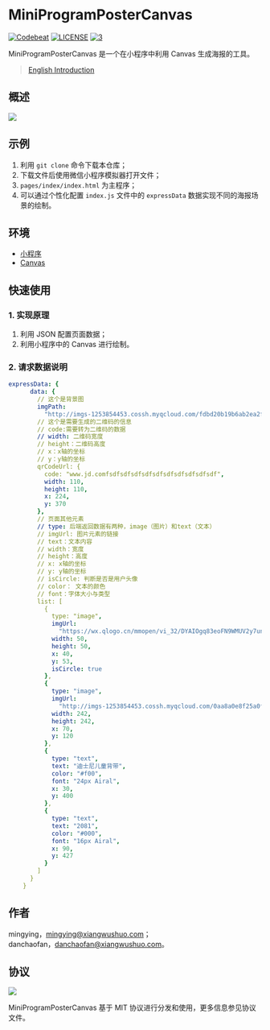 # MiniProgramPosterCanvas

[![Codebeat](https://codebeat.co/badges/f95d40b0-dc89-49ee-aa4e-1387e490f485)](https://codebeat.co/projects/github-com-xiangwushuo-miniprogrampostercanvas-master)
[![LICENSE](https://img.shields.io/badge/license-MIT-000000.svg)](https://raw.githubusercontent.com/XiangWuShuo/MiniProgramPosterCanvas/master/LICENSE)
[![3](https://img.shields.io/badge/made%20with-%3C3-orange.svg)](https://raw.githubusercontent.com/EyreFree/EFQRCode/assets/icon/MadeWith%3C3.png)

MiniProgramPosterCanvas 是一个在小程序中利用 Canvas 生成海报的工具。

> [English Introduction](/README.md)

## 概述

![](http://imgs-1253854453.image.myqcloud.com/25c5cad4a72b47f5fe7e284683347bbe.png)

## 示例

1.  利用 `git clone` 命令下载本仓库；
2.  下载文件后使用微信小程序模拟器打开文件；
3.  `pages/index/index.html` 为主程序；
4.  可以通过个性化配置 `index.js` 文件中的 `expressData` 数据实现不同的海报场景的绘制。

## 环境

- [小程序](https://developers.weixin.qq.com/miniprogram/dev/)
- [Canvas](https://developer.mozilla.org/zh-CN/docs/Web/API/Canvas_API)

## 快速使用

### 1. 实现原理

1.  利用 JSON 配置页面数据；
2.  利用小程序中的 Canvas 进行绘制。

### 2. 请求数据说明

```yml
expressData: {
      data: {
        // 这个是背景图
        imgPath:
          "http://imgs-1253854453.cossh.myqcloud.com/fdbd20b19b6ab2ea2f12b4910ac91d45.png",
        // 这个是需要生成的二维码的信息
        // code:需要转为二维码的数据
        // width: 二维码宽度
        // height：二维码高度
        // x：x轴的坐标
        // y：y轴的坐标
        qrCodeUrl: {
          code: "www.jd.comfsdfsdfsdfsdfsdfsdfsdfsdfsdfsdf",
          width: 110,
          height: 110,
          x: 224,
          y: 370
        },
        // 页面其他元素
        // type: 后端返回数据有两种，image（图片）和text（文本）
        // imgUrl: 图片元素的链接
        // text：文本内容
        // width：宽度
        // height：高度
        // x: x轴的坐标
        // y: y轴的坐标
        // isCircle: 判断是否是用户头像
        // color： 文本的颜色
        // font：字体大小与类型
        list: [
          {
            type: "image",
            imgUrl:
              "https://wx.qlogo.cn/mmopen/vi_32/DYAIOgq83eoFN9WMUV2y7un0hvsBbIc5W9Q94nuQlIhBso2Kib6vRXibgUia8pE60W1LTGmGOk4bC7BfsWBia3Xufw/132",
            width: 50,
            height: 50,
            x: 40,
            y: 53,
            isCircle: true
          },
          {
            type: "image",
            imgUrl:
              "http://imgs-1253854453.cossh.myqcloud.com/0aa8a0e8f25a0f608deefb36c34be39f.jpg",
            width: 242,
            height: 242,
            x: 70,
            y: 120
          },
          {
            type: "text",
            text: "迪士尼儿童背带",
            color: "#f00",
            font: "24px Airal",
            x: 30,
            y: 400
          },
          {
            type: "text",
            text: "2081",
            color: "#000",
            font: "16px Airal",
            x: 90,
            y: 427
          }
        ]
      }
    }
```

## 作者

mingying，mingying@xiangwushuo.com；  
danchaofan，danchaofan@xiangwushuo.com。

## 协议

<a href="https://github.com/XiangWuShuo/MiniProgramPosterCanvas/blob/master/LICENSE">
    <img src="https://upload.wikimedia.org/wikipedia/commons/thumb/f/f8/License_icon-mit-88x31-2.svg/128px-License_icon-mit-88x31-2.svg.png">
</a>

MiniProgramPosterCanvas 基于 MIT 协议进行分发和使用，更多信息参见协议文件。
